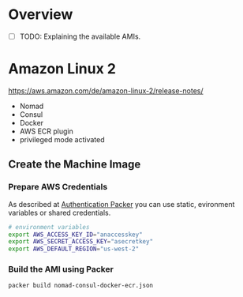 # Overview

- [ ] TODO: Explaining the available AMIs.

# Amazon Linux 2

https://aws.amazon.com/de/amazon-linux-2/release-notes/

- Nomad
- Consul
- Docker
- AWS ECR plugin
- privileged mode activated

## Create the Machine Image

### Prepare AWS Credentials

As described at [Authentication Packer](https://www.packer.io/docs/builders/amazon.html#authentication) you can use static, evironment variables or shared credentials.

```bash
# environment variables
export AWS_ACCESS_KEY_ID="anaccesskey"
export AWS_SECRET_ACCESS_KEY="asecretkey"
export AWS_DEFAULT_REGION="us-west-2"
```

### Build the AMI using Packer

```bash
packer build nomad-consul-docker-ecr.json
```
